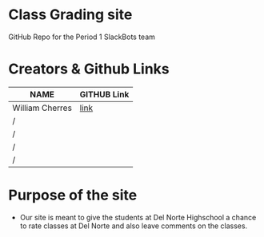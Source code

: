# Class Grading site
GitHub Repo for the Period 1 SlackBots team
# Creators & Github Links
NAME             | GITHUB Link |
-------------    | --------------- |
William Cherres  | [link](https://github.com/BillyCherres)  |
/| | 
/| |
/| |
/| |
# Purpose of the site
- Our site is meant to give the students at Del Norte Highschool a chance to rate classes at Del Norte and also leave comments on the classes.


